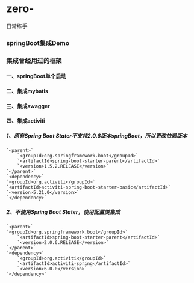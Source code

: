 # zero-  
日常练手  

### springBoot集成Demo  
 ### 集成曾经用过的框架  
#### 一、springBoot单个启动  
#### 二、集成mybatis  
#### 三、集成swagger  
#### 四、集成activiti  
##### 1、原有Spring Boot Stater不支持2.0.6版本springBoot，所以更改依赖版本  
    `<parent>`    
    	`<groupId>org.springframework.boot</groupId>`   
    	`<artifactId>spring-boot-starter-parent</artifactId>`     
    	`<version>1.5.2.RELEASE</version>`  
  	`</parent>`    
    `<dependency>`      
	`<groupId>org.activiti</groupId>`    
	`<artifactId>activiti-spring-boot-starter-basic</artifactId>`    
	`<version>5.21.0</version>`    
    `</dependency>`    
##### 2、不使用Spring Boot Stater，使用配置类集成  
    `<parent>`  
   	`<groupId>org.springframework.boot</groupId>`  
    	`<artifactId>spring-boot-starter-parent</artifactId>`  
    	`<version>2.0.6.RELEASE</version>`  
  	`</parent>`  
    `<dependency>`  
    	`<groupId>org.activiti</groupId>`  
    	`<artifactId>activiti-spring</artifactId>`  
    	`<version>6.0.0</version>`  
    `</dependency>`   
